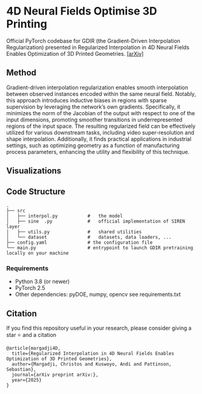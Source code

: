 # 4D Neural Fields Optimise 3D Printing

Official PyTorch codebase for GDIR (the Gradient-Driven Interpolation Regularization) presented in Regularized Interpolation in 4D Neural Fields Enables Optimization of 3D Printed Geometries. 
[\[arXiv\]]()

## Method

Gradient-driven interpolation regularization enables smooth interpolation between observed instances encoded within the same neural field. Notably, this approach introduces inductive biases in regions with sparse supervision by leveraging the network’s own gradients. Specifically, it minimizes the norm of the Jacobian of the output with respect to one of the input dimensions, promoting smoother transitions in underrepresented regions of the input space.
The resulting regularized field can be effectively utilized for various downstream tasks, including video super-resolution and shape interpolation. Additionally, it finds practical applications in industrial settings, such as optimizing geometry as a function of manufacturing process parameters, enhancing the utility and flexibility of this technique.

## Visualizations

## Code Structure

```
.
├── src                       
│   ├── interpol.py           #   the model
│   ├── sine  .py             #   official implementation of SIREN layer
│   ├── utils.py              #   shared utilities
│   └── dataset               #   datasets, data loaders, ...
├── config.yaml               # the configuration file
└── main.py                   # entrypoint to launch GDIR pretraining locally on your machine

```

### Requirements
* Python 3.8 (or newer)
* PyTorch 2.5
* Other dependencies: pyDOE, numpy, opencv
see requirements.txt

## Citation
If you find this repository useful in your research, please consider giving a star :star: and a citation
```
@article{margadji4D,
  title={Regularized Interpolation in 4D Neural Fields Enables Optimization of 3D Printed Geometries},
  author={Margadji, Christos and Kuswoyo, Andi and Pattinson, Sebastian},
  journal={arXiv preprint arXiv:},
  year={2025}
}
